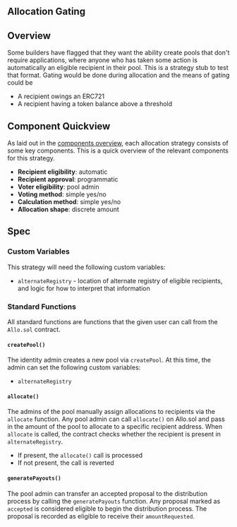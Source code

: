 Allocation Gating
---------------------------------

## Overview 
Some builders have flagged that they want the ability create pools that don't require applications, where anyone who has taken some action is automatically an eligible recipient in their pool. This is a strategy stub to test that format. Gating would be done during allocation and the means of gating could be 
- A recipient owings an ERC721
- A recipient having a token balance above a threshold

## Component Quickview
As laid out in the [components overview](https://docs.google.com/document/d/1qoOP07oMKzUCyfb4HbnyeD6ZYEQa004i5Zwqoy7-Ox8/edit), each allocation strategy consists of some key components. This is a quick overview of the relevant components for this strategy.
- **Recipient eligibility**: automatic
- **Recipient approval**: programmatic
- **Voter eligibility**: pool admin
- **Voting method**: simple yes/no
- **Calculation method**: simple yes/no
- **Allocation shape**: discrete amount

## Spec
### Custom Variables
This strategy will need the following custom variables:
- `alternateRegistry` - location of alternate registry of eligible recipients, and logic for how to interpret that information

### Standard Functions
All standard functions are functions that the given user can call from the `Allo.sol` contract.
#### `createPool()`
The identity admin creates a new pool via `createPool`. At this time, the admin can set the following custom variables:
- `alternateRegistry`

#### `allocate()`
The admins of the pool manually assign allocations to recipients via the `allocate` function. Any pool admin can call `allocate()` on Allo.sol and pass in the amount of the pool to allocate to a specific recipient address. When `allocate` is called, the contract checks whether the recipient is present in `alternateRegistry`. 
- If present, the `allocate()` call is processed
- If not present, the call is reverted

#### `generatePayouts()`
The pool admin can transfer an accepted proposal to the distribution process by calling the `generatePayouts` function. Any proposal marked as `accepted` is considered eligible to begin the distribution process. The proposal is recorded as eligible to receive their `amountRequested`. 
